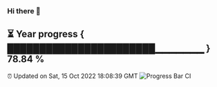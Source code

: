 ### Hi there 👋
⏳ Year progress { ███████████████████████▁▁▁▁▁▁▁ } 78.84 %
---
⏰ Updated on Sat, 15 Oct 2022 18:08:39 GMT
![Progress Bar CI](https://github.com/Moyi321/Moyi321/workflows/Progress%20Bar%20CI/badge.svg)
